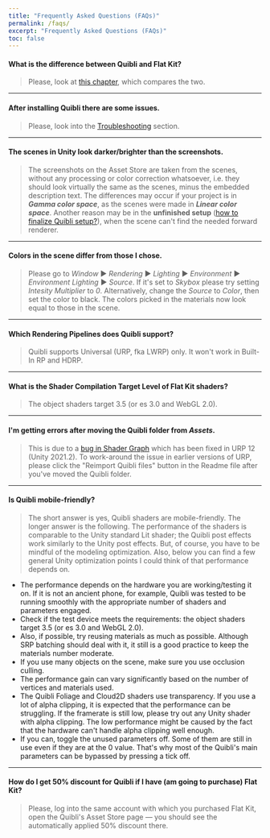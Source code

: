 ```yaml
---
title: "Frequently Asked Questions (FAQs)"
permalink: /faqs/
excerpt: "Frequently Asked Questions (FAQs)"
toc: false
---
```


#### What is the difference between Quibli and Flat Kit?
> Please, look at [this chapter](../quibli-flat-kit), which compares the two.

---

#### After installing Quibli there are some issues.
> Please, look into the [Troubleshooting](../installation#troubleshooting) section.

---

#### The scenes in Unity look darker/brighter than the screenshots.
> The screenshots on the Asset Store are taken from the scenes, without any processing or color correction whatsoever, i.e. they should look virtually the same as the scenes, minus the embedded description text. The differences may occur if your project is in **_Gamma color space_**, as the scenes were made in **_Linear color space_**. Another reason may be in the **unfinished setup** ([how to finalize Quibli setup?](../installation/#finalizing-quibli-installation)), when the scene can't find the needed forward renderer.

---

#### Colors in the scene differ from those I chose.
> Please go to _Window_ ▶︎ _Rendering_ ▶︎ _Lighting_ ▶︎ _Environment_ ▶︎ _Environment Lighting_ ▶︎ _Source_. If it's set to _Skybox_ please try setting _Intesity Multiplier_ to _0_. Alternatively, change the _Source_ to _Color_, then set the color to black. The colors picked in the materials now look equal to those in the scene.

---

#### Which Rendering Pipelines does Quibli support?
> Quibli supports Universal (URP, fka LWRP) only. It won't work in Built-In RP and HDRP.

---

#### What is the Shader Compilation Target Level of Flat Kit shaders?
> The object shaders target 3.5 (or es 3.0 and WebGL 2.0).

---

#### I'm getting errors after moving the Quibli folder from _Assets_. 
> This is due to a [bug in Shader Graph](https://issuetracker.unity3d.com/issues/shadergraph-reference-to-hlsl-file-is-lost-after-moving-it-to-a-different-folder) which has been fixed in URP 12 (Unity 2021.2). To work-around the issue in earlier versions of URP, please click the "Reimport Quibli files" button in the Readme file after you've moved the Quibli folder.

---

#### Is Quibli mobile-friendly?
> The short answer is yes, Quibli shaders are mobile-friendly. The longer answer is the following.
The performance of the shaders is comparable to the Unity standard Lit shader; the Quibli post effects work similarly to the Unity post effects. But, of course, you have to be mindful of the modeling optimization.
Also, below you can find a few general Unity optimization points I could think of that performance depends on.
- The performance depends on the hardware you are working/testing it on. If it is not an ancient phone, for example, Quibli was tested to be running smoothly with the appropriate number of shaders and parameters engaged.
- Check if the test device meets the requirements: the object shaders target 3.5 (or es 3.0 and WebGL 2.0).
- Also, if possible, try reusing materials as much as possible. Although SRP batching should deal with it, it still is a good practice to keep the materials number moderate.
- If you use many objects on the scene, make sure you use occlusion culling.
- The performance gain can vary significantly based on the number of vertices and materials used.
- The Quibli Foliage and Cloud2D shaders use transparency. If you use a lot of alpha clipping, it is expected that the performance can be struggling. If the framerate is still low, please try out any Unity shader with alpha clipping. The low performance might be caused by the fact that the hardware can't handle alpha clipping well enough.
- If you can, toggle the unused parameters off. Some of them are still in use even if they are at the 0 value. That's why most of the Quibli's main parameters can be bypassed by pressing a tick off.

---

#### How do I get 50% discount for Quibli if I have (am going to purchase) Flat Kit?
> Please, log into the same account with which you purchased Flat Kit, open the Quibli's Asset Store page — you should see the automatically applied 50% discount there.



